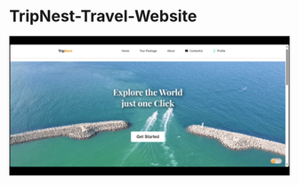 # TripNest-Travel-Website
![logo](https://github.com/gargigundawar/TripNest-Travel-Website/blob/main/TripNest_Homepage.png)

